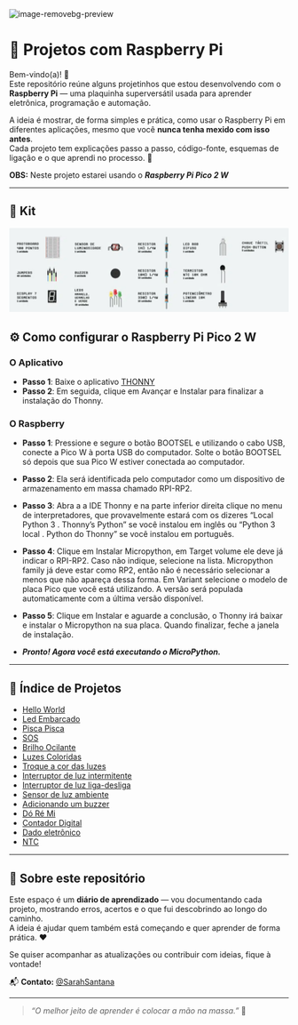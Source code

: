 <img width="400" height="400" alt="image-removebg-preview" src="https://github.com/user-attachments/assets/bff09504-47bd-409d-8eb1-496c6941783d" />

# 🧠 Projetos com Raspberry Pi

Bem-vindo(a)! 👋  
Este repositório reúne alguns projetinhos que estou desenvolvendo com o **Raspberry Pi** — uma plaquinha superversátil usada para aprender eletrônica, programação e automação.  

A ideia é mostrar, de forma simples e prática, como usar o Raspberry Pi em diferentes aplicações, mesmo que você **nunca tenha mexido com isso antes**.  
Cada projeto tem explicações passo a passo, código-fonte, esquemas de ligação e o que aprendi no processo. 🚀 

**OBS:** Neste projeto estarei usando o **_Raspberry Pi Pico 2 W_**

---
## 💼 Kit

![alt text](./assets/image.png)


## ⚙️ Como configurar o Raspberry Pi Pico 2 W
### O Aplicativo
- **Passo 1**: Baixe o aplicativo [THONNY](https://thonny.org/)
- **Passo 2**: Em seguida, clique em Avançar e Instalar para finalizar a instalação do Thonny.

### O Raspberry

- **Passo 1**: Pressione e segure o botão BOOTSEL e utilizando o cabo USB, conecte a Pico W à porta USB do computador. Solte o botão BOOTSEL só depois que sua Pico W estiver conectada ao computador.

- **Passo 2**: Ela será identificada pelo computador como um dispositivo de armazenamento em massa chamado RPI-RP2.

- **Passo 3**: Abra a a IDE Thonny e na parte inferior direita clique no menu de interpretadores, que provavelmente estará com os dizeres “Local Python 3 . Thonny’s Python” se você instalou em inglês ou “Python 3 local . Python do Thonny” se você instalou em português.

- **Passo 4**: Clique em Instalar Micropython, em Target volume ele deve já indicar o RPI-RP2. Caso não indique, selecione na lista. Micropython family já deve estar como RP2, então não é necessário selecionar a menos que não apareça dessa forma. Em Variant selecione o modelo de placa Pico que você está utilizando. A versão será populada automaticamente com a última versão disponível.

- **Passo 5**: Clique em Instalar e aguarde a conclusão, o Thonny irá baixar e instalar o Micropython na sua placa. Quando finalizar, feche a janela de instalação.

- _**Pronto! Agora você está executando o MicroPython.**_
---

## 📂 Índice de Projetos
- [Hello World](./projects/hello-world)
- [Led Embarcado](./projects/led-embarcado/)
- [Pisca Pisca](./projects/pisca-pisca/)
- [SOS](./projects/SOS-luminoso/)
- [Brilho Ocilante](./projects/brilho-ocilante/)
- [Luzes Coloridas](./projects/Luzes-coloridas/)
- [Troque a cor das luzes](./projects/troque-a-cor-das-luzes/)
- [Interruptor de luz intermitente](./projects/interruptor-de-luz-intermitente/)
- [Interruptor de luz liga-desliga](./projects/interruptor-de-luz-liga-desliga/)
- [Sensor de luz ambiente](./projects/sensor-de-luz-ambiente/)
- [Adicionando um buzzer](./projects/adicionando-buzzer/)
- [Dó Ré Mi](./projects/do-re-mi/)
- [Contador Digital](./projects/contador-digital/)
- [Dado eletrônico](./projects/dado-eletronico/)
- [NTC](./projects/ntc/)
---

## 🧭 Sobre este repositório
Este espaço é um **diário de aprendizado** — vou documentando cada projeto, mostrando erros, acertos e o que fui descobrindo ao longo do caminho.  
A ideia é ajudar quem também está começando e quer aprender de forma prática. ❤️  

Se quiser acompanhar as atualizações ou contribuir com ideias, fique à vontade!  

📬 **Contato:** [@SarahSantana](https://www.linkedin.com/in/sarah-santana-843394200/)

---

> _“O melhor jeito de aprender é colocar a mão na massa.”_ 💪
